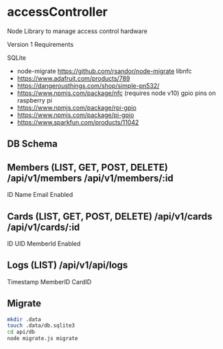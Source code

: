 accessController
================

Node Library to manage access control hardware

Version 1 Requirements

SQLite
  - node-migrate https://github.com/rsandor/node-migrate
libnfc
  - https://www.adafruit.com/products/789
  - https://dangerousthings.com/shop/simple-pn532/
  - https://www.npmjs.com/package/nfc (requires node v10)
gpio pins on raspberry pi
   - https://www.npmjs.com/package/rpi-gpio
   - https://www.npmjs.com/package/pi-gpio
   - https://www.sparkfun.com/products/11042

## DB Schema

Members (LIST, GET, POST, DELETE)
/api/v1/members
/api/v1/members/:id
-----
ID
Name
Email
Enabled

Cards (LIST, GET, POST, DELETE)
/api/v1/cards
/api/v1/cards/:id
-----
ID
UID
MemberId
Enabled

Logs (LIST)
/api/v1/api/logs
-----
Timestamp
MemberID
CardID

## Migrate

``` bash
mkdir .data
touch .data/db.sqlite3
cd api/db
node migrate.js migrate
```
